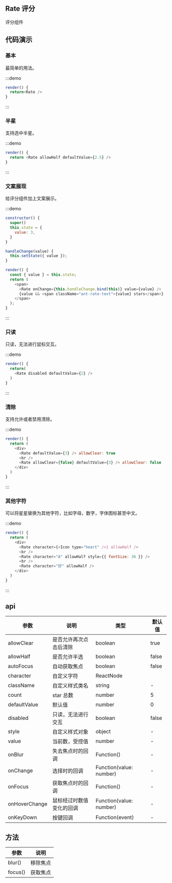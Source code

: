 ## Rate 评分

评分组件

## 代码演示


### 基本

最简单的用法。

:::demo
```js
render() {
  return<Rate />
}
```
:::

### 半星

支持选中半星。

:::demo
```js
render() {
  return <Rate allowHalf defaultValue={2.5} />
}
```
:::


### 文案展现

给评分组件加上文案展示。

:::demo
```js
constructor() {
  super()
  this.state = {
    value: 3,
  }
}

handleChange(value) {
  this.setState({ value });
}

render() {
  const { value } = this.state;
  return (
    <span>
      <Rate onChange={this.handleChange.bind(this)} value={value} />
      {value && <span className="ant-rate-text">{value} stars</span>}
    </span>
  );
}
```
:::


### 只读

只读，无法进行鼠标交互。

:::demo
```js
render() {
  return(
    <Rate disabled defaultValue={2} />
  )
}
```
:::

### 清除
支持允许或者禁用清除。

:::demo
```js
render() {
  return (
    <div>
      <Rate defaultValue={3} /> allowClear: true
      <br />
      <Rate allowClear={false} defaultValue={3} /> allowClear: false
    </div>
  )
}
```
:::

### 其他字符

可以将星星替换为其他字符，比如字母，数字，字体图标甚至中文。

:::demo
```js
render() {
  return (
    <div>
      <Rate character={<Icon type="heart" />} allowHalf />
      <br />
      <Rate character="A" allowHalf style={{ fontSize: 36 }} />
      <br />
      <Rate character="好" allowHalf />
    </div>
  )
}
```
:::


## api


| 参数 | 说明 | 类型 | 默认值 |
| --- | --- | --- | --- |
|allowClear	|是否允许再次点击后清除	|boolean	|true|
|allowHalf|	是否允许半选|	boolean	|false|
|autoFocus|	自动获取焦点|	boolean	|false|
|character	|自定义字符|	ReactNode	|<Icon type="star" />|
|className|	自定义样式类名|	string|	-|
|count|	star 总数|	number|	5|
|defaultValue	|默认值|	number|	0|
|disabled	|只读，无法进行交互|	boolean	|false|
|style|	自定义样式对象|	object|	-|
|value|	当前数，受控值|	number|	-|
|onBlur	|失去焦点时的回调	|Function()|	-|
|onChange	|选择时的回调	|Function(value: number)|	-|
|onFocus|	获取焦点时的回调|	Function()|	-|
|onHoverChange|	鼠标经过时数值变化的回调|	Function(value: number)	|-|
|onKeyDown|	按键回调|	Function(event)|	-|

## 方法

| 参数 | 说明 | 
| --- | --- |
|blur()	|移除焦点|
|focus()|	获取焦点|

